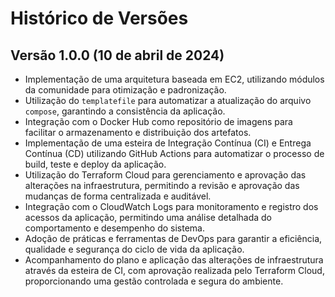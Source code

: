 # Histórico de Versões

## Versão 1.0.0 (10 de abril de 2024)

- Implementação de uma arquitetura baseada em EC2, utilizando módulos da comunidade para otimização e padronização.
- Utilização do `templatefile` para automatizar a atualização do arquivo `compose`, garantindo a consistência da aplicação.
- Integração com o Docker Hub como repositório de imagens para facilitar o armazenamento e distribuição dos artefatos.
- Implementação de uma esteira de Integração Contínua (CI) e Entrega Contínua (CD) utilizando GitHub Actions para automatizar o processo de build, teste e deploy da aplicação.
- Utilização do Terraform Cloud para gerenciamento e aprovação das alterações na infraestrutura, permitindo a revisão e aprovação das mudanças de forma centralizada e auditável.
- Integração com o CloudWatch Logs para monitoramento e registro dos acessos da aplicação, permitindo uma análise detalhada do comportamento e desempenho do sistema.
- Adoção de práticas e ferramentas de DevOps para garantir a eficiência, qualidade e segurança do ciclo de vida da aplicação.
- Acompanhamento do plano e aplicação das alterações de infraestrutura através da esteira de CI, com aprovação realizada pelo Terraform Cloud, proporcionando uma gestão controlada e segura do ambiente.


